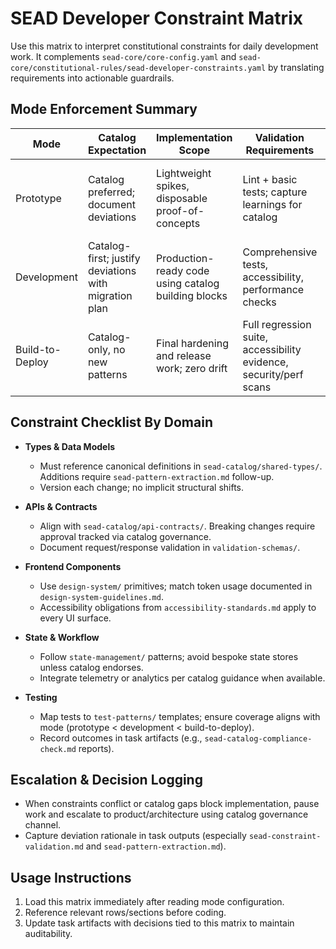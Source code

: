 <!-- Powered by SEAD-METHOD™ Core -->

# SEAD Developer Constraint Matrix

Use this matrix to interpret constitutional constraints for daily development work. It complements `sead-core/core-config.yaml` and `sead-core/constitutional-rules/sead-developer-constraints.yaml` by translating requirements into actionable guardrails.

## Mode Enforcement Summary
| Mode | Catalog Expectation | Implementation Scope | Validation Requirements | Escalation Trigger |
|------|--------------------|----------------------|-------------------------|--------------------|
| Prototype | Catalog preferred; document deviations | Lightweight spikes, disposable proof-of-concepts | Lint + basic tests; capture learnings for catalog | Deviations that prove valuable → raise pattern proposals |
| Development | Catalog-first; justify deviations with migration plan | Production-ready code using catalog building blocks | Comprehensive tests, accessibility, performance checks | Any deviation lacking approved migration path |
| Build-to-Deploy | Catalog-only, no new patterns | Final hardening and release work; zero drift | Full regression suite, accessibility evidence, security/perf scans | Any missing catalog asset or conflicting constraint |

## Constraint Checklist By Domain
- **Types & Data Models**
  - Must reference canonical definitions in `sead-catalog/shared-types/`. Additions require `sead-pattern-extraction.md` follow-up.
  - Version each change; no implicit structural shifts.

- **APIs & Contracts**
  - Align with `sead-catalog/api-contracts/`. Breaking changes require approval tracked via catalog governance.
  - Document request/response validation in `validation-schemas/`.

- **Frontend Components**
  - Use `design-system/` primitives; match token usage documented in `design-system-guidelines.md`.
  - Accessibility obligations from `accessibility-standards.md` apply to every UI surface.

- **State & Workflow**
  - Follow `state-management/` patterns; avoid bespoke state stores unless catalog endorses.
  - Integrate telemetry or analytics per catalog guidance when available.

- **Testing**
  - Map tests to `test-patterns/` templates; ensure coverage aligns with mode (prototype < development < build-to-deploy).
  - Record outcomes in task artifacts (e.g., `sead-catalog-compliance-check.md` reports).

## Escalation & Decision Logging
- When constraints conflict or catalog gaps block implementation, pause work and escalate to product/architecture using catalog governance channel.
- Capture deviation rationale in task outputs (especially `sead-constraint-validation.md` and `sead-pattern-extraction.md`).

## Usage Instructions
1. Load this matrix immediately after reading mode configuration.
2. Reference relevant rows/sections before coding.
3. Update task artifacts with decisions tied to this matrix to maintain auditability.
